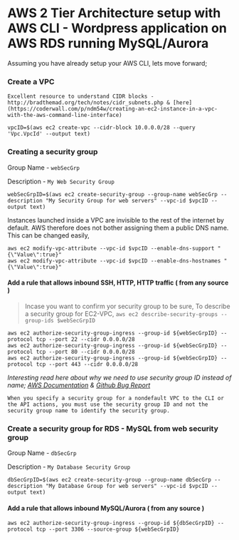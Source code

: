 # AWS 2 Tier Architecture setup with AWS CLI - Wordpress application on AWS RDS running MySQL/Aurora

Assuming you have already setup your AWS CLI, lets move forward;


### Create a VPC

```
Excellent resource to understand CIDR blocks - http://bradthemad.org/tech/notes/cidr_subnets.php & [here](https://coderwall.com/p/ndm54w/creating-an-ec2-instance-in-a-vpc-with-the-aws-command-line-interface)

```

`vpcID=$(aws ec2 create-vpc --cidr-block 10.0.0.0/28 --query 'Vpc.VpcId' --output text)`



### Creating a security group

Group Name - `webSecGrp`

Description - `My Web Security Group`

`webSecGrpID=$(aws ec2 create-security-group --group-name webSecGrp --description "My Security Group for web servers" --vpc-id $vpcID --output text)`


Instances launched inside a VPC are invisible to the rest of the internet by default. AWS therefore does not bother assigning them a public DNS name. This can be changed easily,

```
aws ec2 modify-vpc-attribute --vpc-id $vpcID --enable-dns-support "{\"Value\":true}"
aws ec2 modify-vpc-attribute --vpc-id $vpcID --enable-dns-hostnames "{\"Value\":true}"
```

#### Add a rule that allows inbound SSH, HTTP, HTTP traffic ( from any source )

> Incase you want to confirm yor security group to be sure, To describe a security group for EC2-VPC, `aws ec2 describe-security-groups --group-ids $webSecGrpID`

```
aws ec2 authorize-security-group-ingress --group-id ${webSecGrpID} --protocol tcp --port 22 --cidr 0.0.0.0/28
aws ec2 authorize-security-group-ingress --group-id ${webSecGrpID} --protocol tcp --port 80 --cidr 0.0.0.0/28
aws ec2 authorize-security-group-ingress --group-id ${webSecGrpID} --protocol tcp --port 443 --cidr 0.0.0.0/28
```
_Interesting read here about why we need to use security group ID instead of name; [AWS Documentation](http://docs.aws.amazon.com/AWSEC2/latest/UserGuide/using-network-security.html) & [Github Bug Report](https://github.com/hashicorp/terraform/issues/575)_

```
When you specify a security group for a nondefault VPC to the CLI or the API actions, you must use the security group ID and not the security group name to identify the security group.
```

### Create a security group for RDS - MySQL from web security group

Group Name - `dbSecGrp`

Description - `My Database Security Group`


`dbSecGrpID=$(aws ec2 create-security-group --group-name dbSecGrp --description "My Database Group for web servers" --vpc-id $vpcID --output text)`

#### Add a rule that allows inbound MySQL/Aurora ( from any source )

`aws ec2 authorize-security-group-ingress --group-id ${dbSecGrpID} --protocol tcp --port 3306 --source-group ${webSecGrpID}`
